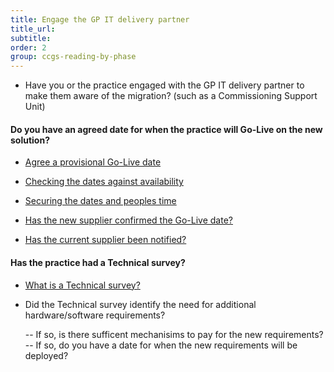 ```yaml
---
title: Engage the GP IT delivery partner
title_url:
subtitle: 
order: 2
group: ccgs-reading-by-phase
---
```


* Have you or the practice engaged with the GP IT delivery partner to make them aware of the migration? (such as a Commissioning Support Unit)

#### Do you have an agreed date for when the practice will Go-Live on the new solution?

* [Agree a provisional Go-Live date](prm-practice-migration/guide/get-started#agree-a-provisional-go-live-date)

* [Checking the dates against availability](/prm-practice-migration/guide/kick-off#check-dates-against-availability)

* [Securing the dates and peoples time](/prm-practice-migration/guide/kick-off#securing-dates-and-peoples-time)

* [Has the new supplier confirmed the Go-Live date?](/prm-practice-migration/guide/get-started#agree-a-provisional-go-Live-date)

* [Has the current supplier been notified?](/prm-practice-migration/guide/get-started#request-a-data-extract-from-the-current-supplier)

#### Has the practice had a Technical survey?

* [What is a Technical survey?](/prm-practice-migration/guide/technical-survey)

* Did the Technical survey identify the need for additional hardware/software requirements?

  -- If so, is there sufficent mechanisims to pay for the new requirements?
  -- If so, do you have a date for when the new requirements will be deployed?

